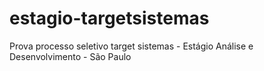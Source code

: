 # estagio-targetsistemas
Prova processo seletivo target sistemas - Estágio Análise e Desenvolvimento - São Paulo
